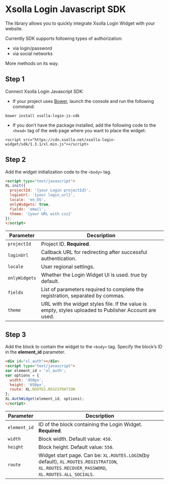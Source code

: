# Xsolla Login Javascript SDK

The library allows you to quickly integrate Xsolla Login Widget with your website.  

Currently SDK supports following types of authorization:
* via login/password
* via social networks

More methods on its way.

## Step 1

Connect Xsolla Login Javascript SDK:
* If your project uses [Bower](http://bower.io), launch the console and run the following command:
```
bower install xsolla-login-js-sdk
```
* If you don’t have the package installed, add the following code to the `<head>` tag of the web page where you want to place the widget: 
```
<script src="https://cdn.xsolla.net/xsolla-login-widget/sdk/1.3.1/xl.min.js"></script>
```

## Step 2

Add the widget initialization code to the `<body>` tag.
```html
<script type="text/javascript">
XL.init({
  projectId: '{your Login projectId}',
  loginUrl: '{your login_url}',
  locale: 'en_US',
  onlyWidgets: true,
  fields: 'email',
  theme: '{your URL with css}'
});
</script>
```
Parameter | Decsription
------------|----
`projectId` | Project ID. **Required**.
`loginUrl` | Callback URL for redirecting after successful authentication.
`locale` | User regional settings.
`onlyWidgets` | Whether the Login Widget UI is used. *true* by default.
`fields` | List of parameters required to complete the registration, separated by commas.
`theme` | URL with the widget styles file. If the value is empty, styles uploaded to Publisher Account are used.

## Step 3

Add the block to contain the widget to the `<body>` tag. Specify the block’s ID in the **element_id** parameter.

``` html
<div id="xl_auth"></div>
<script type="text/javascript">
var element_id = 'xl_auth';
var options = {
  width: '450px',
  height: '650px',
  route: XL.ROUTES.REGISTRATION
};
XL.AuthWidget(element_id, options);
</script>
```
Parameter | Decsription
------------|----
`element_id` | ID of the block containing the Login Widget. **Required**.
`width` | Block width. Default value: `450`.
`height` | Block height. Default value: `550`.
`route` | Widget start page. Can be: `XL.ROUTES.LOGIN`(by default), `XL.ROUTES.REGISTRATION`, `XL.ROUTES.RECOVER_PASSWORD`, `XL.ROUTES.ALL_SOCIALS`.

